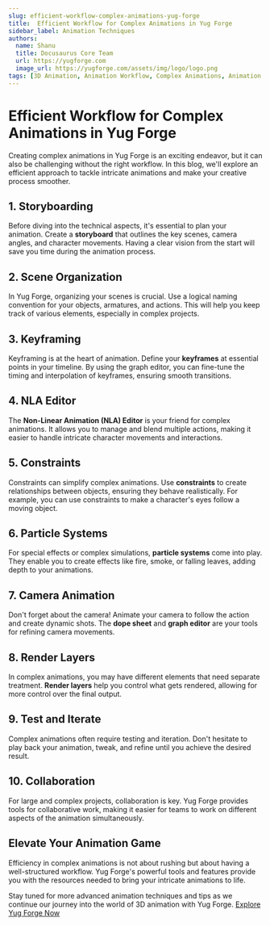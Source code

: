```yaml
---
slug: efficient-workflow-complex-animations-yug-forge
title:  Efficient Workflow for Complex Animations in Yug Forge
sidebar_label: Animation Techniques
authors:
  name: Shanu
  title: Docusaurus Core Team
  url: https://yugforge.com
  image_url: https://yugforge.com/assets/img/logo/logo.png
tags: [3D Animation, Animation Workflow, Complex Animations, Animation Techniques, Keyframing, NLA Editor, Yug Forge, docusaurus]
---
```


# Efficient Workflow for Complex Animations in Yug Forge

Creating complex animations in Yug Forge is an exciting endeavor, but it can also be challenging without the right workflow. In this blog, we'll explore an efficient approach to tackle intricate animations and make your creative process smoother.

## 1. Storyboarding

Before diving into the technical aspects, it's essential to plan your animation. Create a **storyboard** that outlines the key scenes, camera angles, and character movements. Having a clear vision from the start will save you time during the animation process.

## 2. Scene Organization

In Yug Forge, organizing your scenes is crucial. Use a logical naming convention for your objects, armatures, and actions. This will help you keep track of various elements, especially in complex projects.

## 3. Keyframing

Keyframing is at the heart of animation. Define your **keyframes** at essential points in your timeline. By using the graph editor, you can fine-tune the timing and interpolation of keyframes, ensuring smooth transitions.

## 4. NLA Editor

The **Non-Linear Animation (NLA) Editor** is your friend for complex animations. It allows you to manage and blend multiple actions, making it easier to handle intricate character movements and interactions.

## 5. Constraints

Constraints can simplify complex animations. Use **constraints** to create relationships between objects, ensuring they behave realistically. For example, you can use constraints to make a character's eyes follow a moving object.

## 6. Particle Systems

For special effects or complex simulations, **particle systems** come into play. They enable you to create effects like fire, smoke, or falling leaves, adding depth to your animations.

## 7. Camera Animation

Don't forget about the camera! Animate your camera to follow the action and create dynamic shots. The **dope sheet** and **graph editor** are your tools for refining camera movements.

## 8. Render Layers

In complex animations, you may have different elements that need separate treatment. **Render layers** help you control what gets rendered, allowing for more control over the final output.

## 9. Test and Iterate

Complex animations often require testing and iteration. Don't hesitate to play back your animation, tweak, and refine until you achieve the desired result.

## 10. Collaboration

For large and complex projects, collaboration is key. Yug Forge provides tools for collaborative work, making it easier for teams to work on different aspects of the animation simultaneously.

## Elevate Your Animation Game

Efficiency in complex animations is not about rushing but about having a well-structured workflow. Yug Forge's powerful tools and features provide you with the resources needed to bring your intricate animations to life.

Stay tuned for more advanced animation techniques and tips as we continue our journey into the world of 3D animation with Yug Forge. [Explore Yug Forge Now](https://www.yugforge.com)
